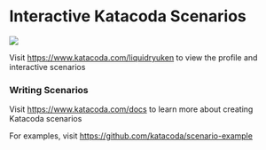 # Interactive Katacoda Scenarios

[![](http://shields.katacoda.com/katacoda/liquidryuken/count.svg)](https://www.katacoda.com/liquidryuken "Get your profile on Katacoda.com")

Visit https://www.katacoda.com/liquidryuken to view the profile and interactive scenarios

### Writing Scenarios
Visit https://www.katacoda.com/docs to learn more about creating Katacoda scenarios

For examples, visit https://github.com/katacoda/scenario-example
